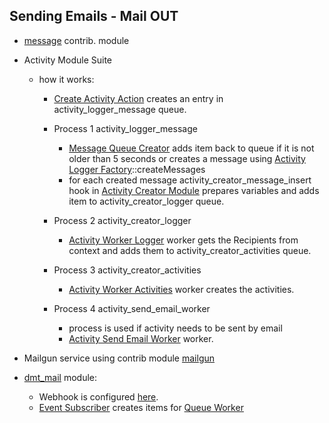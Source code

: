 ## Sending Emails - Mail OUT
   - [message](../../../../modules/contrib/message/message.info.yml) contrib. module

   - Activity Module Suite
     - how it works:
       - [Create Activity Action](activity_basics/src/Plugin/ActivityAction/CreateActivityAction.php) creates an entry in activity_logger_message queue.
         
       - Process 1 activity_logger_message         
         - [Message Queue Creator](activity_logger/src/Plugin/QueueWorker/MessageQueueCreator.php) adds item back to queue if it is not older than 5 seconds or creates a message using [Activity Logger Factory](activity_logger/src/Service/ActivityLoggerFactory.php)::createMessages
         - for each created message activity_creator_message_insert hook in [Activity Creator Module](activity_creator/activity_creator.module) prepares
         variables and adds item to activity_creator_logger queue.
         
       - Process 2 activity_creator_logger         
         - [Activity Worker Logger](activity_creator/src/Plugin/QueueWorker/ActivityWorkerLogger.php) worker gets the Recipients from context and adds them to activity_creator_activities queue.
         
       - Process 3 activity_creator_activities         
         - [Activity Worker Activities](activity_creator/src/Plugin/QueueWorker/ActivityWorkerActivities.php) worker creates the activities.

       - Process 4 activity_send_email_worker
         - process is used if activity needs to be sent by email     
         - [Activity Send Email Worker](activity_send/modules/activity_send_email/src/Plugin/QueueWorker/ActivitySendEmailWorker.php) worker.

   - Mailgun service using contrib module [mailgun](../../../modules/contrib/mailgun/mailgun.info.yml)

   - [dmt_mail](../../modules/custom/dmt_mail/dmt_mail.info.yml) module:
     - Webhook is configured [here](http://local.dv.com/admin/config/services/webhook/mailgun/edit).
     - [Event Subscriber](../../modules/custom/dmt_mail/src/EventSubscriber/MailgunWebhookEvent.php) creates items for [Queue Worker](../../modules/custom/dmt_mail/src/Plugin/QueueWorker/MailgunWorker.php)
